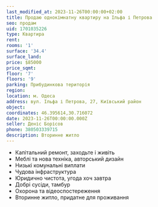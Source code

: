 ```yaml
---
last_modified_at: 2023-11-26T00:00:00+02:00
title: Продаю однокімнатну квартиру на Ільфа і Петрова
seo: продам
uid: 1701035226
type: Квартира
rent:
rooms: '1'
surface: '34.4'
surface_land:
price: $85000
price_sqmt:
floor: '7'
floors: '9'
parking: Прибудинкова територія
region:
location: м. Одеса
address: вул. Ільфа і Петрова, 27, Київський район
object:
coordinates: 46.395614,30.716072
date: 2023-11-26T00:00:00.000Z
seller: Деніс Борісов
phone: 380503339715
description: Вторинне житло
---
```


- Капітальний ремонт, заходьте і живіть
- Меблі та нова техніка, авторський дизайн
- Низькі комунальні виплати
- Чудова інфраструктура
- Юридично чистота, угода хоч завтра
- Добрі сусіди, тамбур
- Охорона та відеоспостереження
- Вторинне житло, придатне для проживання
